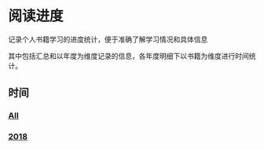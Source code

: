 # 阅读进度

记录个人书籍学习的进度统计，便于准确了解学习情况和具体信息

其中包括汇总和以年度为维度记录的信息，各年度明细下以书籍为维度进行时间统计。

## 时间


### [All](https://github.com/prysnail/Reading/tree/master/All)

### [2018](https://github.com/prysnail/Reading/tree/master/2018)